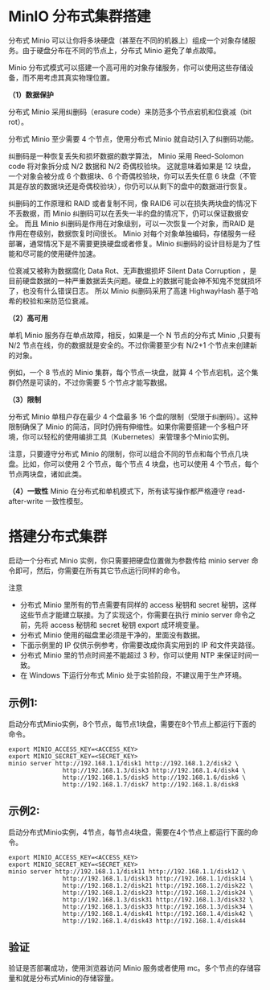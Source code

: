 # MinIO 分布式集群搭建

分布式 Minio 可以让你将多块硬盘（甚至在不同的机器上）组成一个对象存储服务。由于硬盘分布在不同的节点上，分布式 Minio 避免了单点故障。

Minio 分布式模式可以搭建一个高可用的对象存储服务，你可以使用这些存储设备，而不用考虑其真实物理位置。

**（1）数据保护**

分布式 Minio 采用纠删码（erasure code）来防范多个节点宕机和位衰减（bit rot）。

分布式 Minio 至少需要 4 个节点，使用分布式 Minio 就自动引入了纠删码功能。

纠删码是一种恢复丢失和损坏数据的数学算法， Minio 采用 Reed-Solomon code 将对象拆分成 N/2 数据和 N/2 奇偶校验块。 这就意味着如果是 12 块盘，一个对象会被分成 6 个数据块、6 个奇偶校验块，你可以丢失任意 6 块盘（不管其是存放的数据块还是奇偶校验块），你仍可以从剩下的盘中的数据进行恢复。

纠删码的工作原理和 RAID 或者复制不同，像 RAID6 可以在损失两块盘的情况下不丢数据，而 Minio 纠删码可以在丢失一半的盘的情况下，仍可以保证数据安全。 而且 Minio 纠删码是作用在对象级别，可以一次恢复一个对象，而RAID 是作用在卷级别，数据恢复时间很长。 Minio 对每个对象单独编码，存储服务一经部署，通常情况下是不需要更换硬盘或者修复。Minio 纠删码的设计目标是为了性能和尽可能的使用硬件加速。

位衰减又被称为数据腐化 Data Rot、无声数据损坏 Silent Data Corruption ，是目前硬盘数据的一种严重数据丢失问题。硬盘上的数据可能会神不知鬼不觉就损坏了，也没有什么错误日志。 所以 Minio 纠删码采用了高速 HighwayHash 基于哈希的校验和来防范位衰减。

**（2）高可用**

单机 Minio 服务存在单点故障，相反，如果是一个 N 节点的分布式 Minio ,只要有 N/2 节点在线，你的数据就是安全的。不过你需要至少有 N/2+1 个节点来创建新的对象。

例如，一个 8 节点的 Minio 集群，每个节点一块盘，就算 4 个节点宕机，这个集群仍然是可读的，不过你需要 5 个节点才能写数据。

**（3）限制**

分布式 Minio 单租户存在最少 4 个盘最多 16 个盘的限制（受限于纠删码）。这种限制确保了 Minio 的简洁，同时仍拥有伸缩性。如果你需要搭建一个多租户环境，你可以轻松的使用编排工具（Kubernetes）来管理多个Minio实例。

注意，只要遵守分布式 Minio 的限制，你可以组合不同的节点和每个节点几块盘。比如，你可以使用 2 个节点，每个节点 4 块盘，也可以使用 4 个节点，每个节点两块盘，诸如此类。

**（4）一致性**
Minio 在分布式和单机模式下，所有读写操作都严格遵守 read-after-write 一致性模型。

# 搭建分布式集群

启动一个分布式 Minio 实例，你只需要把硬盘位置做为参数传给 minio server 命令即可，然后，你需要在所有其它节点运行同样的命令。

注意

* 分布式 Minio 里所有的节点需要有同样的 access 秘钥和 secret 秘钥，这样这些节点才能建立联接。为了实现这个，你需要在执行 minio server 命令之前，先将 access 秘钥和 secret 秘钥 export 成环境变量。
* 分布式 Minio 使用的磁盘里必须是干净的，里面没有数据。
* 下面示例里的 IP 仅供示例参考，你需要改成你真实用到的 IP 和文件夹路径。
* 分布式 Minio 里的节点时间差不能超过 3 秒，你可以使用 NTP 来保证时间一致。
* 在 Windows 下运行分布式 Minio 处于实验阶段，不建议用于生产环境。

## 示例1: 

启动分布式Minio实例，8个节点，每节点1块盘，需要在8个节点上都运行下面的命令。

```
export MINIO_ACCESS_KEY=<ACCESS_KEY>
export MINIO_SECRET_KEY=<SECRET_KEY>
minio server http://192.168.1.1/disk1 http://192.168.1.2/disk2 \
               http://192.168.1.3/disk3 http://192.168.1.4/disk4 \
               http://192.168.1.5/disk5 http://192.168.1.6/disk6 \
               http://192.168.1.7/disk7 http://192.168.1.8/disk8

```

## 示例2: 

启动分布式Minio实例，4节点，每节点4块盘，需要在4个节点上都运行下面的命令。

```
export MINIO_ACCESS_KEY=<ACCESS_KEY>
export MINIO_SECRET_KEY=<SECRET_KEY>
minio server http://192.168.1.1/disk11 http://192.168.1.1/disk12 \
               http://192.168.1.1/disk13 http://192.168.1.1/disk14 \
               http://192.168.1.2/disk21 http://192.168.1.2/disk22 \
               http://192.168.1.2/disk23 http://192.168.1.2/disk24 \
               http://192.168.1.3/disk31 http://192.168.1.3/disk32 \
               http://192.168.1.3/disk33 http://192.168.1.3/disk34 \
               http://192.168.1.4/disk41 http://192.168.1.4/disk42 \
               http://192.168.1.4/disk43 http://192.168.1.4/disk44

```

## 验证

验证是否部署成功，使用浏览器访问 Minio 服务或者使用 mc。多个节点的存储容量和就是分布式Minio的存储容量。
